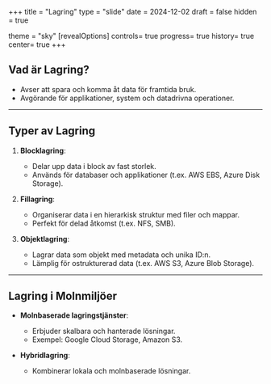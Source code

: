 
+++
title = "Lagring"
type = "slide"
date = 2024-12-02
draft = false
hidden = true

theme = "sky"
[revealOptions]
controls= true
progress= true
history= true
center= true
+++

## Vad är Lagring?
- Avser att spara och komma åt data för framtida bruk.
- Avgörande för applikationer, system och datadrivna operationer.

---

## Typer av Lagring
1. **Blocklagring**:
   - Delar upp data i block av fast storlek.
   - Används för databaser och applikationer (t.ex. AWS EBS, Azure Disk Storage).

2. **Fillagring**:
   - Organiserar data i en hierarkisk struktur med filer och mappar.
   - Perfekt för delad åtkomst (t.ex. NFS, SMB).

3. **Objektlagring**:
   - Lagrar data som objekt med metadata och unika ID:n.
   - Lämplig för ostrukturerad data (t.ex. AWS S3, Azure Blob Storage).

---

## Lagring i Molnmiljöer
- **Molnbaserade lagringstjänster**:
   - Erbjuder skalbara och hanterade lösningar.
   - Exempel: Google Cloud Storage, Amazon S3.

- **Hybridlagring**:
   - Kombinerar lokala och molnbaserade lösningar.

